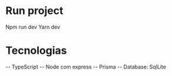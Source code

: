 

# Run project

Npm run dev
Yarn dev

# Tecnologias

-- TypeScript
-- Node com express 
-- Prisma
-- Database: SqlLite